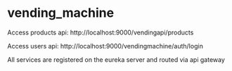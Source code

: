 # vending_machine

Access products api:
http://localhost:9000/vendingapi/products

Access users api:
http://localhost:9000/vendingmachine/auth/login

All services are registered on the eureka server and routed via api gateway